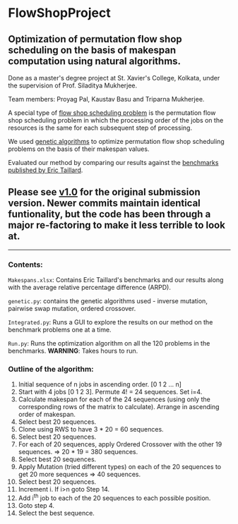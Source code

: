 # FlowShopProject
## Optimization of permutation flow shop scheduling on the basis of makespan computation using natural algorithms.
Done as a master's degree project at St. Xavier's College, Kolkata, under the supervision of Prof. Siladitya Mukherjee.

Team members: Proyag Pal, Kaustav Basu and Triparna Mukherjee.

A special type of [flow shop scheduling problem](https://en.wikipedia.org/wiki/Flow_shop_scheduling) is the permutation flow shop scheduling problem in which the processing order of the jobs on the resources is the same for each subsequent step of processing.

We used [genetic algorithms](https://en.wikipedia.org/wiki/Genetic_algorithm) to optimize permutation flow shop scheduling problems on the basis of their makespan values.

Evaluated our method by comparing our results against the [benchmarks published by Eric Taillard](http://mistic.heig-vd.ch/taillard/articles.dir/Taillard1993EJOR.pdf).

## Please see [v1.0](https://github.com/Proyag/FlowShopProject/releases/tag/v1.0) for the original submission version. Newer commits maintain identical funtionality, but the code has been through a major re-factoring to make it less terrible to look at.

<hr/>

### Contents:

`Makespans.xlsx`: Contains Eric Taillard's benchmarks and our results along with the average relative percentage difference (ARPD).

`genetic.py`: contains the genetic algorithms used - inverse mutation, pairwise swap mutation, ordered crossover.

`Integrated.py`: Runs a GUI to explore the results on our method on the benchmark problems one at a time.

`Run.py`: Runs the optimization algorithm on all the 120 problems in the benchmarks. **WARNING**: Takes hours to run.



### Outline of the algorithm:

1.	Initial sequence of n jobs in ascending order. [0 1 2 ... n]
2.	Start with 4 jobs [0 1 2 3]. Permute 4! = 24 sequences. Set i=4.
3.	Calculate makespan for each of the 24 sequences (using only the corresponding rows of the matrix to calculate). Arrange in ascending order of makespan.
4.	Select best 20 sequences.
5.	Clone using RWS to have 3 * 20 = 60 sequences.
6.	Select best 20 sequences.
7.	For each of 20 sequences, apply Ordered Crossover with the other 19 sequences. => 20 * 19 = 380 sequences.
8.	Select best 20 sequences.
9.	Apply Mutation (tried different types) on each of the 20 sequences to get 20 more sequences => 40 sequences.
10.	Select best 20 sequences.
11.	Increment i. If i>n goto Step 14.
12.	Add i<sup>th</sup> job to each of the 20 sequences to each possible position.
13.	Goto step 4.
14.	Select the best sequence.
